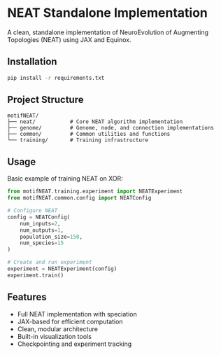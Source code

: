 # NEAT Standalone Implementation

A clean, standalone implementation of NeuroEvolution of Augmenting Topologies (NEAT) using JAX and Equinox.

## Installation

```bash
pip install -r requirements.txt
```

## Project Structure

```
motifNEAT/
├── neat/           # Core NEAT algorithm implementation
├── genome/         # Genome, node, and connection implementations
├── common/         # Common utilities and functions
└── training/       # Training infrastructure
```

## Usage

Basic example of training NEAT on XOR:

```python
from motifNEAT.training.experiment import NEATExperiment
from motifNEAT.common.config import NEATConfig

# Configure NEAT
config = NEATConfig(
    num_inputs=2,
    num_outputs=1,
    population_size=150,
    num_species=15
)

# Create and run experiment
experiment = NEATExperiment(config)
experiment.train()
```

## Features

- Full NEAT implementation with speciation
- JAX-based for efficient computation
- Clean, modular architecture
- Built-in visualization tools
- Checkpointing and experiment tracking 